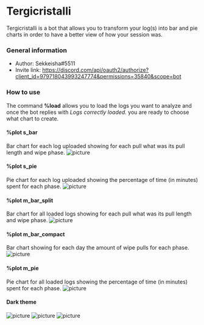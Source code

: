 # Tergicristalli
Tergicristalli is a bot that allows you to transform your log(s) into bar and pie charts in order to have a better view of how your session was.
### General information
- Author: Sekkeisha#5511
- Invite link: https://discord.com/api/oauth2/authorize?client_id=979718043993247774&permissions=35840&scope=bot
### How to use
The command **%load** allows you to load the logs you want to analyze and once the bot replies with *Logs correctly loaded.* you are ready to choose what chart to create.

#### %plot s_bar
Bar chart for each log uploaded showing for each pull what was its pull length and wipe phase.
![picture](https://user-images.githubusercontent.com/106769040/174461487-7eafa9f4-76b6-45bb-9dc2-a8ae692bda46.png)

#### %plot s_pie
Pie chart for each log uploaded showing the percentage of time (in minutes) spent for each phase.
![picture](https://user-images.githubusercontent.com/106769040/174461505-d8ede59f-844f-4c46-b98a-c6c676eaad75.png)

#### %plot m_bar_split
Bar chart for all loaded logs showing for each pull what was its pull length and wipe phase.
![picture](https://user-images.githubusercontent.com/106769040/174461530-4977b472-3c45-4727-a242-651fd3eaa964.png)

#### %plot m_bar_compact
Bar chart showing for each day the amount of wipe pulls for each phase.
![picture](https://user-images.githubusercontent.com/106769040/174461963-fc6389d9-0012-4a39-a426-601051e139e1.png)

#### %plot m_pie
Pie chart for all loaded logs showing the percentage of time (in minutes) spent for each phase.
![picture](https://user-images.githubusercontent.com/106769040/174461982-398a90ee-7ec8-4fcd-8d60-284e98f05107.png)

#### Dark theme
![picture](https://user-images.githubusercontent.com/106769040/174462013-02898ef9-2eb5-4a4a-975b-44560f7f1cd8.png)
![picture](https://user-images.githubusercontent.com/106769040/174462026-a254fec4-a705-4294-82b9-6ff0e95bec7e.png)
![picture](https://user-images.githubusercontent.com/106769040/174462027-bcc7671b-1a83-4300-975c-cdfb6fb4eb61.png)
